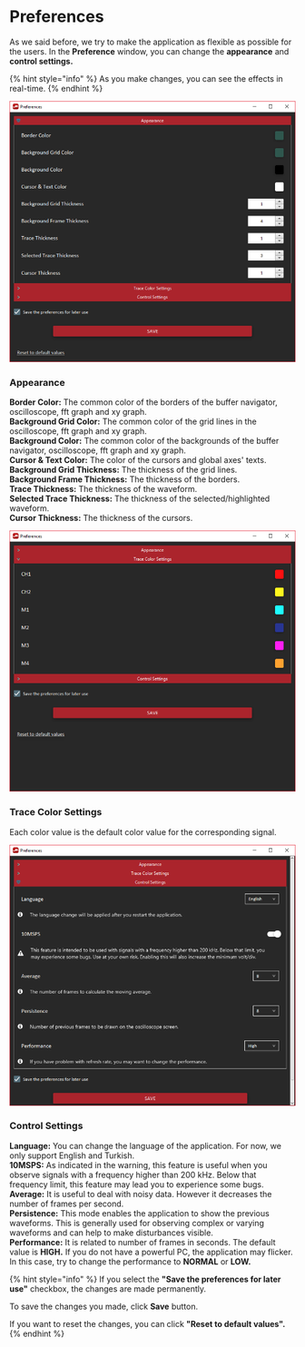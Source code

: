 # Preferences

As we said before, we try to make the application as flexible as possible for the users. In the **Preference** window, you can change the **appearance** and **control settings.**

{% hint style="info" %}
As you make changes, you can see the effects in real-time.
{% endhint %}

![Appearance](../../../../.gitbook/assets/image%20%28190%29.png)

### Appearance

**Border Color:** The common color of the borders of the buffer navigator, oscilloscope, fft graph and xy graph.  
**Background Grid Color:** The common color of the grid lines in the oscilloscope, fft graph and xy graph.  
**Background Color:** The common color of the backgrounds of the buffer navigator, oscilloscope, fft graph and xy graph.  
**Cursor & Text Color:** The color of the cursors and global axes' texts.  
**Background Grid Thickness:** The thickness of the grid lines.  
**Background Frame Thickness:** The thickness of the borders.  
**Trace Thickness:** The thickness of the waveform.  
**Selected Trace Thickness:** The thickness of the selected/highlighted waveform.  
**Cursor Thickness:** The thickness of the cursors.

![Trace Color Settings](../../../../.gitbook/assets/image%20%2814%29.png)

### Trace Color Settings

Each color value is the default color value for the corresponding signal.

![Control Settings](../../../../.gitbook/assets/image%20%28130%29.png)

### Control Settings

**Language:** You can change the language of the application. For now, we only support English and Turkish.  
**10MSPS:** As indicated in the warning, this feature is useful when you observe signals with a frequency higher than 200 kHz. Below that frequency limit, this feature may lead you to experience some bugs.   
**Average:** It is useful to deal with noisy data. However it decreases the number of frames per second.  
**Persistence:** This mode enables the application to show the previous waveforms. This is generally used for observing complex or varying waveforms and can help to make disturbances visible.  
**Performance:** It is related to number of frames in seconds. The default value is **HIGH.** If you do not have a powerful PC, the application may flicker. In this case, try to change the performance to **NORMAL** or **LOW.**

{% hint style="info" %}
If you select the **"Save the preferences for later use"** checkbox, the changes are made permanently.

To save the changes you made, click **Save** button.

If you want to reset the changes, you can click **"Reset to default values".**
{% endhint %}

